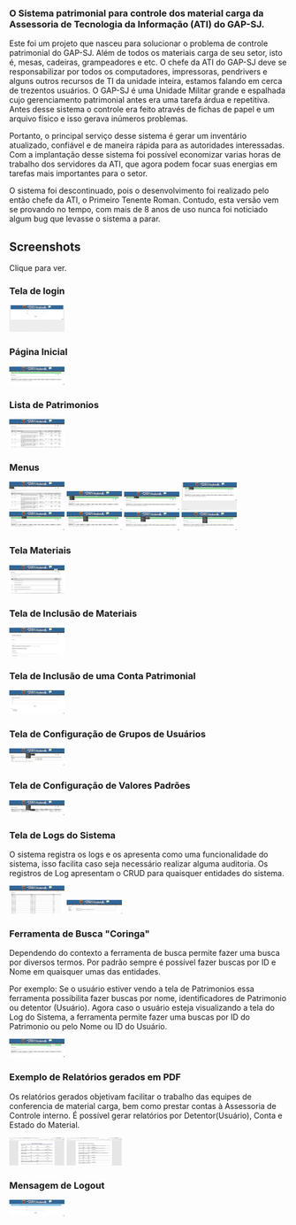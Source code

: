 ### O Sistema patrimonial para controle dos material carga da Assessoria de Tecnologia da Informação (ATI) do GAP-SJ.

Este foi um projeto que nasceu para solucionar o problema de controle patrimonial do GAP-SJ. Além de todos os materiais carga de seu setor, isto é, mesas, cadeiras, grampeadores e etc. O chefe da ATI do GAP-SJ deve se responsabilizar por todos os computadores, impressoras, pendrivers e alguns outros recursos de TI da unidade inteira, estamos falando em cerca de trezentos usuários. O GAP-SJ é uma Unidade Militar grande e espalhada cujo gerenciamento patrimonial antes era uma tarefa árdua e repetitiva. Antes desse sistema o controle era feito através de fichas de papel e um arquivo físico e isso gerava inúmeros problemas.

Portanto, o principal serviço desse sistema é gerar um inventário atualizado, confiável e de maneira rápida para as autoridades interessadas. 
Com a implantação desse sistema foi possível economizar varias horas de trabalho dos servidores da ATI, que agora podem focar suas energias em tarefas mais importantes para o setor.

O sistema foi descontinuado, pois o desenvolvimento foi realizado pelo então chefe da ATI, o Primeiro Tenente Roman. Contudo, esta versão vem se provando no tempo, com mais de 8 anos de uso nunca foi noticiado algum bug que levasse o sistema a parar.

Screenshots
-----------

Clique para ver.
### Tela de login
[![Tela de Login](https://github.com/diogoroman/birthright/blob/master/webroot/files/printscreen(1)-sm.png)](https://github.com/diogoroman/birthright/blob/master/webroot/files/printscreen(1).jpeg?raw=true "Tela de Login")

### Página Inicial
[![Home](https://github.com/diogoroman/birthright/blob/master/webroot/files/printscreen(2)-sm.png)](https://github.com/diogoroman/birthright/blob/master/webroot/files/printscreen(2).jpeg?raw=true "Home")

### Lista de Patrimonios
[![Patrimonios Listados](https://github.com/diogoroman/birthright/blob/master/webroot/files/printscreen(3)-sm.png)](https://github.com/diogoroman/birthright/blob/master/webroot/files/printscreen(3).jpeg?raw=true "Patrimonios Listados")

### Menus
[![Menu Usuários](https://github.com/diogoroman/birthright/blob/master/webroot/files/printscreen(4)-sm.png)](https://github.com/diogoroman/birthright/blob/master/webroot/files/printscreen(4).jpeg?raw=true "Menu Usuários")
[![Menu Materiais](https://github.com/diogoroman/birthright/blob/master/webroot/files/printscreen(5)-sm.png)](https://github.com/diogoroman/birthright/blob/master/webroot/files/printscreen(5).jpeg?raw=true "Menu Materiais")
[![Menu Seções](https://github.com/diogoroman/birthright/blob/master/webroot/files/printscreen(6)-sm.png)](https://github.com/diogoroman/birthright/blob/master/webroot/files/printscreen(6).jpeg?raw=true "Menu Seções")
[![Menu Patrimonios](https://github.com/diogoroman/birthright/blob/master/webroot/files/printscreen(7)-sm.png)](https://github.com/diogoroman/birthright/blob/master/webroot/files/printscreen(7).jpeg?raw=true "Menu Patrimonios")
[![Menu Dependentes](https://github.com/diogoroman/birthright/blob/master/webroot/files/printscreen(8)-sm.png)](https://github.com/diogoroman/birthright/blob/master/webroot/files/printscreen(8).jpeg?raw=true "Menu Dependentes")
[![Menu Configurações](https://github.com/diogoroman/birthright/blob/master/webroot/files/printscreen(9)-sm.png)](https://github.com/diogoroman/birthright/blob/master/webroot/files/printscreen(9).jpeg?raw=true "Menu Configurações")
[![Submenu Configurações](https://github.com/diogoroman/birthright/blob/master/webroot/files/printscreen(10)-sm.png)](https://github.com/diogoroman/birthright/blob/master/webroot/files/printscreen(10).jpeg?raw=true "Submenu Configurações")
[![Menu Relatórios](https://github.com/diogoroman/birthright/blob/master/webroot/files/printscreen(11)-sm.png)](https://github.com/diogoroman/birthright/blob/master/webroot/files/printscreen(11).jpeg?raw=true "Menu Relatórios")

### Tela Materiais
[![Menu Relatórios](https://github.com/diogoroman/birthright/blob/master/webroot/files/printscreen(12)-sm.png)](https://github.com/diogoroman/birthright/blob/master/webroot/files/printscreen(12).jpeg?raw=true "Menu Relatórios")

### Tela de Inclusão de Materiais
[![Tela Materiais](https://github.com/diogoroman/birthright/blob/master/webroot/files/printscreen(13)-sm.png)](https://github.com/diogoroman/birthright/blob/master/webroot/files/printscreen(13).jpeg?raw=true "Tela Materiais")

### Tela de Inclusão de uma Conta Patrimonial
[![Conta Patrimonial](https://github.com/diogoroman/birthright/blob/master/webroot/files/printscreen(14)-sm.png)](https://github.com/diogoroman/birthright/blob/master/webroot/files/printscreen(14).jpeg?raw=true "Conta Patrimonial")

### Tela de Configuração de Grupos de Usuários
[![Users](https://github.com/diogoroman/birthright/blob/master/webroot/files/printscreen(15)-sm.png)](https://github.com/diogoroman/birthright/blob/master/webroot/files/printscreen(15).jpeg?raw=true "Users")

### Tela de Configuração de Valores Padrões
[![Default](https://github.com/diogoroman/birthright/blob/master/webroot/files/printscreen(16)-sm.png)](https://github.com/diogoroman/birthright/blob/master/webroot/files/printscreen(16).jpeg?raw=true "Default")

### Tela de Logs do Sistema

O sistema registra os logs e os apresenta como uma funcionalidade do sistema, isso facilita caso seja necessário realizar alguma auditoria.
Os registros de Log apresentam o CRUD para quaisquer entidades do sistema.

[![Logs do Sistema](https://github.com/diogoroman/birthright/blob/master/webroot/files/printscreen(21)-sm.png)](https://github.com/diogoroman/birthright/blob/master/webroot/files/printscreen%20(21).JPG?raw=true "Logs do Sistema")
[![Inf Log](https://github.com/diogoroman/birthright/blob/master/webroot/files/printscreen(22)-sm.png)](https://github.com/diogoroman/birthright/blob/master/webroot/files/printscreen%20(22).JPG?raw=true "Informação de Log")

### Ferramenta de Busca "Coringa"

Dependendo do contexto a ferramenta de busca permite fazer uma busca por diversos termos. Por padrão sempre é possível fazer buscas por ID e Nome em quaisquer umas das entidades.

Por exemplo: Se o usuário estiver vendo a tela de Patrimonios essa ferramenta possibilita fazer buscas por nome, identificadores de Patrimonio ou detentor (Usuário). Agora caso o usuário esteja visualizando a tela do Log do Sistema, a ferramenta permite fazer uma buscas por ID do Patrimonio ou pelo Nome ou ID do Usuário.

[![Inf Log](https://github.com/diogoroman/birthright/blob/master/webroot/files/printscreen(23)-sm.png)](https://github.com/diogoroman/birthright/blob/master/webroot/files/printscreen%20(23).JPG?raw=true "Informação de Log")

### Exemplo de Relatórios gerados em PDF

Os relatórios gerados objetivam facilitar o trabalho das equipes de conferencia de material carga, bem como prestar contas à Assessoria de Controle interno. É possível gerar relatórios por Detentor(Usuário), Conta e Estado do Material.

[![Relatório por Seção](https://github.com/diogoroman/birthright/blob/master/webroot/files/printscreen(19)-sm.png)](https://github.com/diogoroman/birthright/blob/master/webroot/files/printscreen(19).jpeg?raw=true "Relatório por Seção")
[![Relatório por Situação](https://github.com/diogoroman/birthright/blob/master/webroot/files/printscreen(20)-sm.png)](https://github.com/diogoroman/birthright/blob/master/webroot/files/printscreen(20).jpeg?raw=true "Relatório por Situação")

### Mensagem de Logout
[![Logout](https://github.com/diogoroman/birthright/blob/master/webroot/files/printscreen(18)-sm.png)](https://github.com/diogoroman/birthright/blob/master/webroot/files/printscreen(18).jpeg?raw=true "Logout")

